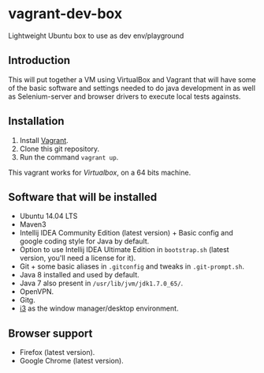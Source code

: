 # vagrant-dev-box
Lightweight Ubuntu box to use as dev env/playground

## Introduction

This will put together a VM using VirtualBox and Vagrant that will have some of the basic software and settings needed to do java development in as well as Selenium-server and browser drivers to execute local tests againsts. 

## Installation

1. Install [Vagrant](https://www.vagrantup.com).
2. Clone this git repository.
3. Run the command `vagrant up`.

This vagrant works for *Virtualbox*, on a 64 bits machine.

## Software that will be installed

- Ubuntu 14.04 LTS
- Maven3
- Intellij IDEA Community Edition (latest version) + Basic config and google coding style for Java by default.
- Option to use Intellij IDEA Ultimate Edition in `bootstrap.sh` (latest version, you'll need a license for it). 
- Git + some basic aliases in `.gitconfig` and tweaks in `.git-prompt.sh`. 
- Java 8 installed and used by default. 
- Java 7 also present in `/usr/lib/jvm/jdk1.7.0_65/`.
- OpenVPN.
- Gitg. 
- [i3](https://i3wm.org/) as the window manager/desktop environment. 

## Browser support

- Firefox (latest version).
- Google Chrome (latest version).
